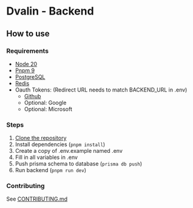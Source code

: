 # Dvalin - Backend

## How to use

### Requirements

- [Node 20](https://nodejs.org/)
- [Pnpm 9](https://pnpm.io/)
- [PostgreSQL](https://www.postgresql.org/)
- [Redis](https://www.redis.io/)
- Oauth Tokens: (Redirect URL needs to match BACKEND_URL in .env)
    - [Github](https://github.com/settings/developers)
    - Optional: Google
    - Optional: Microsoft

### Steps

1. [Clone the repository](https://docs.github.com/articles/cloning-a-repository)
2. Install dependencies (`pnpm install`)
3. Create a copy of .env.example named .env
4. Fill in all variables in .env
5. Push prisma schema to database (`prisma db push`)
6. Run backend (`pnpm run dev`)

### Contributing

See [CONTRIBUTING.md](https://github.com/dval-in/dvalin-backend/blob/main/CONTRIBUTING.md)
